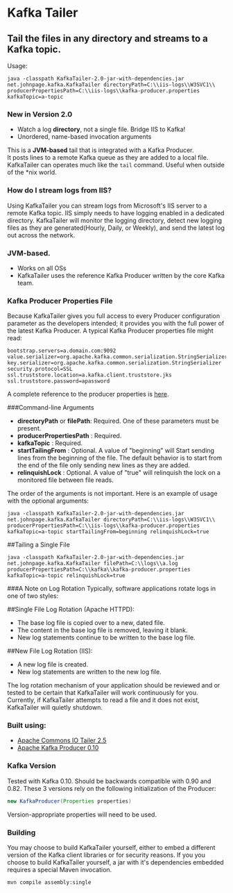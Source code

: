 # Kafka Tailer

## Tail the files in any directory and streams to a Kafka topic. 

Usage:

```
java -classpath KafkaTailer-2.0-jar-with-dependencies.jar net.johnpage.kafka.KafkaTailer directoryPath=C:\\iis-logs\\W3SVC1\\ producerPropertiesPath=C:\\iis-logs\\kafka-producer.properties kafkaTopic=a-topic
```

### New in Version 2.0
* Watch a log **directory**, not a single file. Bridge IIS to Kafka!
* Unordered, name-based invocation arguments

This is a **JVM-based** tail that is integrated with a Kafka Producer.  
It posts lines to a remote Kafka queue as they are added to a local file.  
KafkaTailer can operates much like the `tail` command. Useful when outside of the *nix world. 



### How do I stream logs from IIS? 
Using KafkaTailer you can stream logs from Microsoft's IIS server to a remote Kafka topic.
IIS simply needs to have logging enabled in a dedicated directory. KafkaTailer will monitor the logging directory, detect new logging files as they are generated(Hourly, Daily, or Weekly), and send the latest log out across the network.

### JVM-based.
* Works on all OSs
* KafkaTailer uses the reference Kafka Producer written by the core Kafka team.

### Kafka Producer Properties File
Because KafkaTailer gives you full access to every Producer configuration parameter as the developers intended;  it provides you with the full power of the latest Kafka Producer.  A typical Kafka Producer properties file might read:

```properties
bootstrap.servers=a.domain.com:9092
value.serializer=org.apache.kafka.common.serialization.StringSerializer
key.serializer=org.apache.kafka.common.serialization.StringSerializer
security.protocol=SSL
ssl.truststore.location=a.kafka.client.truststore.jks
ssl.truststore.password=apassword
```

A complete reference to the producer properties is [here](https://kafka.apache.org/documentation.html#producerconfigs).

###Command-line Arguments
* **directoryPath** or **filePath**: Required. One of these parameters must be present.
* **producerPropertiesPath** : Required.
* **kafkaTopic** : Required.
* **startTailingFrom** : Optional. A value of "beginning" will Start sending lines from the beginning of the file. The default behavior is to start from the end of the file only sending new lines as they are added.
* **relinquishLock** : Optional. A value of "true" will relinquish the lock on a monitored file between file reads. 

The order of the arguments is not important. Here is an example of usage with the optional arguments:

```
java -classpath KafkaTailer-2.0-jar-with-dependencies.jar net.johnpage.kafka.KafkaTailer directoryPath=C:\\iis-logs\\W3SVC1\\ producerPropertiesPath=C:\\iis-logs\\kafka-producer.properties kafkaTopic=a-topic startTailingFrom=beginning relinquishLock=true
```

##Tailing a Single File

```
java -classpath KafkaTailer-2.0-jar-with-dependencies.jar net.johnpage.kafka.KafkaTailer filePath=C:\\logs\\a.log producerPropertiesPath=C:\\kafka\\kafka-producer.properties kafkaTopic=a-topic relinquishLock=true
```

###A Note on Log Rotation
Typically, software applications rotate logs in one of two styles:

##Single File Log Rotation (Apache HTTPD):
* The base log file is copied over to a new, dated file.
* The content in the base log file is removed, leaving it blank.
* New log statements continue to be written to the base log file.

##New File Log Rotation (IIS):
* A new log file is created.
* New log statements are written to the new log file.

The log rotation mechanism of your application should be reviewed and or tested to be certain that KafkaTailer will work continuously for you. 
Currently, if KafkaTailer attempts to read a file and it does not exist, KafkaTailer will quietly shutdown. 

### Built using:
* [Apache Commons IO Tailer 2.5](https://commons.apache.org/proper/commons-io/)
* [Apache Kafka Producer 0.10](https://kafka.apache.org/)

### Kafka Version
Tested with Kafka 0.10. Should be backwards compatible with 0.90 and 0.82. These 3 versions rely on the following initialization of the Producer:

```java
new KafkaProducer(Properties properties) 
```

Version-appropriate properties will need to be used.

### Building
You may choose to build KafkaTailer yourself, either to embed a different version of the Kafka client libraries or for security reasons. If you you choose to build KafkaTailer yourself, a jar with it's dependencies embedded requires a special Maven invocation.

```
mvn compile assembly:single
```


